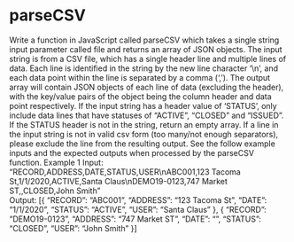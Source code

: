 # parseCSV

Write a function in JavaScript called parseCSV which takes a single string input parameter called file and
returns an array of JSON objects. The input string is from a CSV file, which has a single header line and
multiple lines of data. Each line is identified in the string by the new line character ‘\n’, and each data
point within the line is separated by a comma (‘,’). The output array will contain JSON objects of each
line of data (excluding the header), with the key/value pairs of the object being the column header and
data point respectively. If the input string has a header value of ‘STATUS’, only include data lines that
have statuses of “ACTIVE”, “CLOSED” and “ISSUED”. If the STATUS header is not in the string, return an
empty array.
If a line in the input string is not in valid csv form (too many/not enough separators), please exclude the
line from the resulting output. See the follow example inputs and the expected outputs when processed
by the parseCSV function.
Example 1
Input: “RECORD,ADDRESS,DATE,STATUS,USER\nABC001,123 Tacoma St,1/1/2020,ACTIVE,Santa
Claus\nDEMO19-0123,747 Market ST,,CLOSED,John Smith”
<br>
Output: [{
“RECORD”: “ABC001”,
“ADDRESS”: “123 Tacoma St”,
“DATE”: “1/1/2020”,
“STATUS”: “ACTIVE”,
“USER”: “Santa Claus”
}, {
“RECORD”: “DEMO19-0123”,
“ADDRESS”: “747 Market ST”,
“DATE”: “”,
“STATUS”: “CLOSED”,
“USER”: “John Smith”
}]
